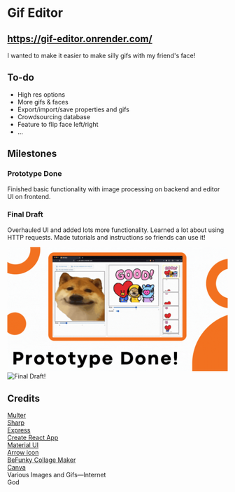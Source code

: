 # Gif Editor

## https://gif-editor.onrender.com/

I wanted to make it easier to make silly gifs with my friend's face!

## To-do

- High res options
- More gifs & faces
- Export/import/save properties and gifs
- Crowdsourcing database
- Feature to flip face left/right
- ...

## Milestones

### Prototype Done
Finished basic functionality with image processing on backend and editor UI on frontend.

### Final Draft
Overhauled UI and added lots more functionality. Learned a lot about using HTTP requests. Made tutorials and instructions so friends can use it!

![Prototype Done!](readme_media/prototype_done_slide.gif)
![Final Draft!](readme_media/final_draft_slide.gif)

## Credits

[Multer](https://github.com/expressjs/multer)  
[Sharp](https://sharp.pixelplumbing.com/)  
[Express](https://expressjs.com/)  
[Create React App](https://github.com/facebook/create-react-app)  
[Material UI](https://mui.com/)  
[Arrow icon](https://icons8.com)  
[BeFunky Collage Maker](https://www.befunky.com/)  
[Canva](https://www.canva.com/)  
Various Images and Gifs—Internet  
God